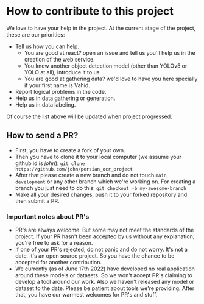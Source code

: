 # How to contribute to this project

We love to have your help in the project. At the current stage of the project, these are our priorities:

- Tell us how you can help.
    - You are good at react? open an issue and tell us you'll help us in the creation of the web service. 
    - You know another object detection model (other than YOLOv5 or YOLO at all), introduce it to us. 
    - You are good at gathering data? we'd love to have you here specially if your first name is Vahid.
- Report logical problems in the code.
- Help us in data gathering or generation.
- Help us in data labeling.

Of course the list above will be updated when project progressed.

## How to send a PR?

- First, you have to create a fork of your own. 
- Then you have to clone it to your local computer (we assume your github id is _john_):
    ```git clone https://github.com/john/persian_ocr_project``` 
- After that please create a new branch and do not touch `main`, `development` or any other branch which we're working on. For creating a branch you just need to do this:
    ```git checkout -b my-awesome-branch```
- Make all your desired changes, push it to your forked repository and then submit a PR.

### Important notes about PR's

- PR's are always welcome. But some may not meet the standards of the project. If your PR hasn't been accepted by us without any explanation, you're free to ask for a reason. 
- If one of your PR's rejected, do not panic and do not worry. It's not a date, it's an open source project. So you have the chance to be accepted for another contribution. 
- We currently (as of June 17th 2022) have developed no real application around these models or datasets. So we won't accept PR's claiming to develop a tool around our work. Also we haven't released any model or dataset to the date. Please be patient about tools we're providing. After that, you have our warmest welcomes for PR's and stuff. 